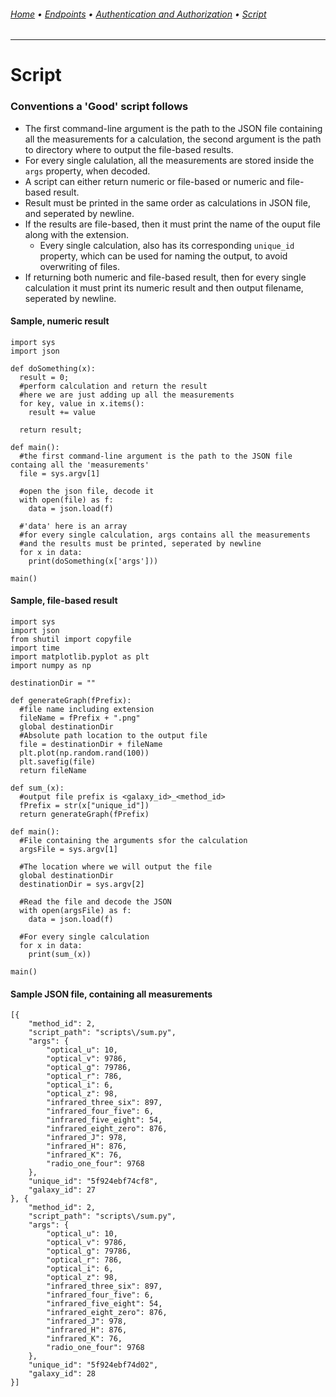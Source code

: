 ###### [Home](/) • [Endpoints](/endpoints/README.md) • [Authentication and Authorization](/authentication-authorization.md) • [Script](/script.md)
---

# Script

### Conventions a 'Good' script follows
* The first command-line argument is the path to the JSON file containing all the measurements for a calculation, the second argument is the path to directory where to output the file-based results.
* For every single calulation, all the measurements are stored inside the `args` property, when decoded.
* A script can either return numeric or file-based or numeric and file-based result.
* Result must be printed in the same order as calculations in JSON file, and seperated by newline.
* If the results are file-based, then it must print the name of the ouput file along with the extension.
    * Every single calculation, also has its corresponding `unique_id` property, which can be used for naming the output, to avoid overwriting of files.
* If returning both numeric and file-based result, then for every single calculation it must print its numeric result and then output filename, seperated by newline.

#### Sample, numeric result
```
import sys
import json

def doSomething(x):
  result = 0;
  #perform calculation and return the result
  #here we are just adding up all the measurements
  for key, value in x.items():
    result += value

  return result;

def main():
  #the first command-line argument is the path to the JSON file containg all the 'measurements'
  file = sys.argv[1]

  #open the json file, decode it
  with open(file) as f:
    data = json.load(f)

  #'data' here is an array
  #for every single calculation, args contains all the measurements
  #and the results must be printed, seperated by newline
  for x in data:
    print(doSomething(x['args']))

main()
```

#### Sample, file-based result
```
import sys
import json
from shutil import copyfile
import time
import matplotlib.pyplot as plt
import numpy as np

destinationDir = ""

def generateGraph(fPrefix):
  #file name including extension
  fileName = fPrefix + ".png"
  global destinationDir
  #Absolute path location to the output file
  file = destinationDir + fileName
  plt.plot(np.random.rand(100))
  plt.savefig(file)
  return fileName

def sum_(x):
  #output file prefix is <galaxy_id>_<method_id>
  fPrefix = str(x["unique_id"])
  return generateGraph(fPrefix)

def main():
  #File containing the arguments sfor the calculation
  argsFile = sys.argv[1]

  #The location where we will output the file
  global destinationDir
  destinationDir = sys.argv[2]

  #Read the file and decode the JSON
  with open(argsFile) as f:
    data = json.load(f)
  
  #For every single calculation
  for x in data:
    print(sum_(x))

main()
```

#### Sample JSON file, containing all measurements
```
[{
    "method_id": 2,
    "script_path": "scripts\/sum.py",
    "args": {
        "optical_u": 10,
        "optical_v": 9786,
        "optical_g": 79786,
        "optical_r": 786,
        "optical_i": 6,
        "optical_z": 98,
        "infrared_three_six": 897,
        "infrared_four_five": 6,
        "infrared_five_eight": 54,
        "infrared_eight_zero": 876,
        "infrared_J": 978,
        "infrared_H": 876,
        "infrared_K": 76,
        "radio_one_four": 9768
    },
    "unique_id": "5f924ebf74cf8",
    "galaxy_id": 27
}, {
    "method_id": 2,
    "script_path": "scripts\/sum.py",
    "args": {
        "optical_u": 10,
        "optical_v": 9786,
        "optical_g": 79786,
        "optical_r": 786,
        "optical_i": 6,
        "optical_z": 98,
        "infrared_three_six": 897,
        "infrared_four_five": 6,
        "infrared_five_eight": 54,
        "infrared_eight_zero": 876,
        "infrared_J": 978,
        "infrared_H": 876,
        "infrared_K": 76,
        "radio_one_four": 9768
    },
    "unique_id": "5f924ebf74d02",
    "galaxy_id": 28
}]
```